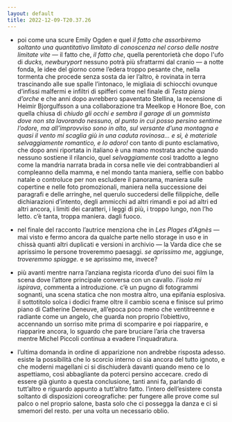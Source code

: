 ```yaml
---
layout: default
title: 2022-12-09-T20.37.26
---
```


* poi come una scure Emily Ogden e quel *il fatto che assorbiremo soltanto una quantitativo limitato di conoscenza nel corso delle nostre limitate vite* — il fatto che, *il fatto che*, quella perentorietà che dopo l'ufo di *ducks, newburyport* nessuno potrà più sfrattarmi dal cranio — a notte fonda, le idee del giorno come l’edera troppo pesante che, nella tormenta che procede senza sosta da ier l’altro, è rovinata in terra trascinando alle sue spalle l’intonaco, le migliaia di schiocchi ovunque d’infissi malfermi e infiltri di spifferi come nel finale di *Testa piena d’orche* e che anni dopo avrebbero spaventato Stellina, la recensione di Heimir Bjorgulfsson a una collaborazione tra Meelkop e Honore Boe, con quella chiusa di *chiudo gli occhi e sembra il garage di un gommista dove non sta lavorando nessuno, al punto in cui posso persino sentirne l’odore, ma all’improvviso sono in alto, sul versante d’una montagna e quasi il vento mi scaglia giù in una caduta rovinosa… e sì, è materiale selvaggiamente romantico, e lo adoro!* con tanto di punto esclamativo, che dopo anni riportata in italiano è una mano mostrata anche quando nessuno sostiene il rilancio, quel *selvaggiamente* così tradotto a legno come la mandria narrata brada in corsa nelle vie dei contrabbandieri al compleanno della mamma, e nel mondo tanta maniera, selfie con babbo natale o controluce per non escludere il panorama, maniera sulle copertine e nelle foto promozionali, maniera nella successione dei paragrafi e delle arringhe, nel querulo succedersi delle filippiche, delle dichiarazioni d’intento, degli ammicchi ad altri rimandi e poi ad altri ed altri ancora, i limiti dei caratteri, i leggi di più, i troppo lungo, non l’ho letto. c’è tanta, troppa maniera. dagli fuoco.

  

* nel finale del racconto l’autrice menziona che in *Les Plages d'Agnès* — mai visto e fermo ancora da qualche parte nello storage in uso e in chissà quanti altri duplicati e versioni in archivio — la Varda dice che se aprissimo le persone troveremmo paesaggi. *se aprissimo me*, aggiunge, *troveremmo spiagge.* e se aprissimo me, invece?

  

* più avanti mentre narra l’anziana regista ricorda d’uno dei suoi film la scena dove l’attore principale conversa con un cavallo. *l’isola mi ispirava*, commenta a introduzione. c’è un pugno di fotogrammi sognanti, una scena statica che non mostra altro, una epifania esplosiva. il sottotitolo solca i dodici frame oltre il cambio scena e finisce sul primo piano di Catherine Deneuve, all’epoca poco meno che ventitreenne e radiante come un angelo, che guarda non proprio l’obiettivo, accennando un sorriso mite prima di scomparire e poi riapparire, e riapparire ancora, lo sguardo che pare bruciare l’aria che traversa mentre Michel Piccoli continua a evadere l’inquadratura.

  

* l’ultima domanda in ordine di apparizione non andrebbe risposta adesso. esiste la possibilità che lo scorcio interno ci sia ancora del tutto ignoto, e che moderni magellani ci si dischiuderà davanti quando meno ce lo aspettiamo, così abbagliante da poterci persino accecare. credo di essere già giunto a questa conclusione, tanti anni fa, parlando di tutt’altro e riguardo appunto a tutt’altro fatto. l’intero dell’esistere consta soltanto di disposizioni coreografiche: per fungere alle prove come sul palco o nel proprio salone, basta solo che ci possegga la danza e ci si smemori del resto. per una volta un necessario oblio.

  

